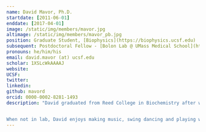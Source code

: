 ```yaml
---
name: David Mavor, Ph.D.
startdate: [2011-06-01]
enddate: [2017-04-01]
image: /static/img/members/mavor.jpg
altimage: /static/img/members/mavor_pb.jpg
position: Graduate Student, [Biophysics](https://biophysics.ucsf.edu)
subsequent: Postdoctoral Fellow - [Bolon Lab @ UMass Medical School](https://www.umassmed.edu/bolon-lab/); now [Adjunct Teaching Professor @ Worcester Polytechnic Institute](https://www.wpi.edu/people/faculty/dcmavor)
pronouns: he/him/his
email: david.mavor (at) ucsf.edu
scholar: 1XSLcWkAAAAJ
website:
UCSF:
twitter:
linkedin:
github: mavord
orcid: 0000-0002-8281-1493
description: "David graduated from Reed College in Biochemistry after working with Dr. Jay Mellies on E. coli virulence factors. He then worked with Dr. Alan Frankel at UCSF before joining iPQB in Biophysics. Currently he is investigating the conformational dynamics of protein-protein interactions.


When not in lab, David enjoys making music, swing dancing and playing with his 70 lbs beast, Lucy."
---
```

